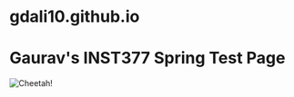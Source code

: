 # gdali10.github.io
<h1>Gaurav's INST377 Spring Test Page</h1>
<img src="https://graphiccreationlab.weebly.com/uploads/5/1/1/2/51125965/7924803_orig.jpg" 
alt="Cheetah!"/>
